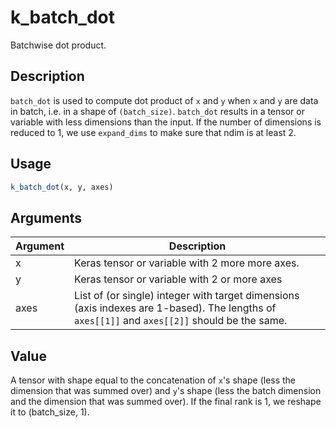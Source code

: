 # k_batch_dot


Batchwise dot product.




## Description

``batch_dot`` is used to compute dot product of ``x`` and ``y`` when ``x`` and ``y``
are data in batch, i.e. in a shape of ``(batch_size)``. ``batch_dot`` results in
a tensor or variable with less dimensions than the input. If the number of
dimensions is reduced to 1, we use ``expand_dims`` to make sure that ndim is
at least 2.





## Usage
```r
k_batch_dot(x, y, axes)
```




## Arguments


Argument      |Description
------------- |----------------
x | Keras tensor or variable with 2 more more axes.
y | Keras tensor or variable with 2 or more axes
axes | List of (or single) integer with target dimensions (axis indexes are 1-based). The lengths of ``axes[[1]]`` and ``axes[[2]]`` should be the same.





## Value

A tensor with shape equal to the concatenation of ``x``'s shape (less
the dimension that was summed over) and ``y``'s shape (less the batch
dimension and the dimension that was summed over). If the final rank is 1,
we reshape it to (batch_size, 1).





